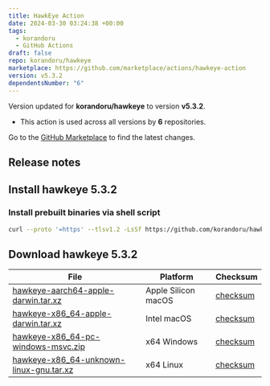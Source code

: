 ```yaml
---
title: HawkEye Action
date: 2024-03-30 03:24:38 +00:00
tags:
  - korandoru
  - GitHub Actions
draft: false
repo: korandoru/hawkeye
marketplace: https://github.com/marketplace/actions/hawkeye-action
version: v5.3.2
dependentsNumber: "6"
---
```



Version updated for **korandoru/hawkeye** to version **v5.3.2**.
- This action is used across all versions by **6** repositories.

Go to the [GitHub Marketplace](https://github.com/marketplace/actions/hawkeye-action) to find the latest changes.

## Release notes

## Install hawkeye 5.3.2

### Install prebuilt binaries via shell script

```sh
curl --proto '=https' --tlsv1.2 -LsSf https://github.com/korandoru/hawkeye/releases/download/v5.3.2/hawkeye-installer.sh | sh
```

## Download hawkeye 5.3.2

|  File  | Platform | Checksum |
|--------|----------|----------|
| [hawkeye-aarch64-apple-darwin.tar.xz](https://github.com/korandoru/hawkeye/releases/download/v5.3.2/hawkeye-aarch64-apple-darwin.tar.xz) | Apple Silicon macOS | [checksum](https://github.com/korandoru/hawkeye/releases/download/v5.3.2/hawkeye-aarch64-apple-darwin.tar.xz.sha256) |
| [hawkeye-x86_64-apple-darwin.tar.xz](https://github.com/korandoru/hawkeye/releases/download/v5.3.2/hawkeye-x86_64-apple-darwin.tar.xz) | Intel macOS | [checksum](https://github.com/korandoru/hawkeye/releases/download/v5.3.2/hawkeye-x86_64-apple-darwin.tar.xz.sha256) |
| [hawkeye-x86_64-pc-windows-msvc.zip](https://github.com/korandoru/hawkeye/releases/download/v5.3.2/hawkeye-x86_64-pc-windows-msvc.zip) | x64 Windows | [checksum](https://github.com/korandoru/hawkeye/releases/download/v5.3.2/hawkeye-x86_64-pc-windows-msvc.zip.sha256) |
| [hawkeye-x86_64-unknown-linux-gnu.tar.xz](https://github.com/korandoru/hawkeye/releases/download/v5.3.2/hawkeye-x86_64-unknown-linux-gnu.tar.xz) | x64 Linux | [checksum](https://github.com/korandoru/hawkeye/releases/download/v5.3.2/hawkeye-x86_64-unknown-linux-gnu.tar.xz.sha256) |
